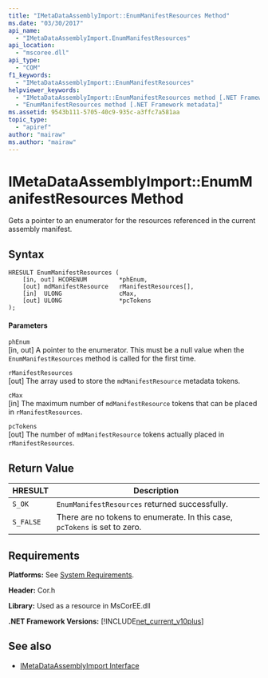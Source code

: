 ```yaml
---
title: "IMetaDataAssemblyImport::EnumManifestResources Method"
ms.date: "03/30/2017"
api_name: 
  - "IMetaDataAssemblyImport.EnumManifestResources"
api_location: 
  - "mscoree.dll"
api_type: 
  - "COM"
f1_keywords: 
  - "IMetaDataAssemblyImport::EnumManifestResources"
helpviewer_keywords: 
  - "IMetaDataAssemblyImport::EnumManifestResources method [.NET Framework metadata]"
  - "EnumManifestResources method [.NET Framework metadata]"
ms.assetid: 9543b111-5705-40c9-935c-a3ffc7a581aa
topic_type: 
  - "apiref"
author: "mairaw"
ms.author: "mairaw"
---
```

# IMetaDataAssemblyImport::EnumManifestResources Method
Gets a pointer to an enumerator for the resources referenced in the current assembly manifest.  
  
## Syntax  
  
```  
HRESULT EnumManifestResources (  
    [in, out] HCORENUM         *phEnum,   
    [out] mdManifestResource   rManifestResources[],   
    [in]  ULONG                cMax,   
    [out] ULONG                *pcTokens  
);   
```  
  
#### Parameters  
 `phEnum`  
 [in, out] A pointer to the enumerator. This must be a null value when the `EnumManifestResources` method is called for the first time.  
  
 `rManifestResources`  
 [out] The array used to store the `mdManifestResource` metadata tokens.  
  
 `cMax`  
 [in] The maximum number of `mdManifestResource` tokens that can be placed in `rManifestResources`.  
  
 `pcTokens`  
 [out] The number of `mdManifestResource` tokens actually placed in `rManifestResources`.  
  
## Return Value  
  
|HRESULT|Description|  
|-------------|-----------------|  
|`S_OK`|`EnumManifestResources` returned successfully.|  
|`S_FALSE`|There are no tokens to enumerate. In this case, `pcTokens` is set to zero.|  
  
## Requirements  
 **Platforms:** See [System Requirements](../../../../docs/framework/get-started/system-requirements.md).  
  
 **Header:** Cor.h  
  
 **Library:** Used as a resource in MsCorEE.dll  
  
 **.NET Framework Versions:** [!INCLUDE[net_current_v10plus](../../../../includes/net-current-v10plus-md.md)]  
  
## See also
- [IMetaDataAssemblyImport Interface](../../../../docs/framework/unmanaged-api/metadata/imetadataassemblyimport-interface.md)
